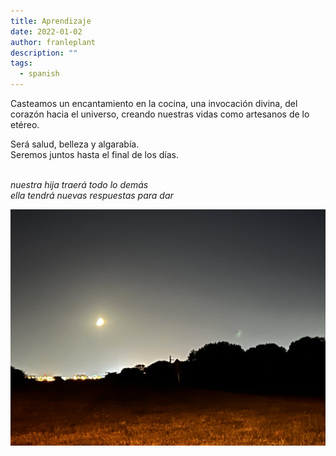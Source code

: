 ```yaml
---
title: Aprendizaje
date: 2022-01-02
author: franleplant
description: ""
tags:
  - spanish
---
```


Casteamos un encantamiento en la cocina,
una invocación divina, del corazón hacia el universo,
creando nuestras vidas como artesanos de lo etéreo.

Será salud, belleza y algarabía.
<br/>Seremos juntos hasta el final de los días.

<br/>_nuestra hija traerá todo lo demás_
<br/>_ella tendrá nuevas respuestas para dar_

![Moon shine](./night.jpg)

